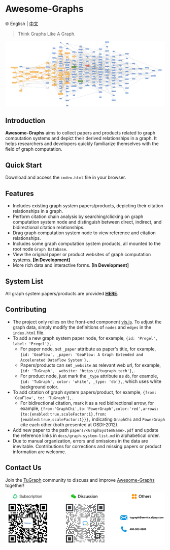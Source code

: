 # Awesome-Graphs

🌐️ English | [中文](README.cn.md)

> Think Graphs Like A Graph.

![](docs/images/awesome-graphs.png)


## Introduction

**Awesome-Graphs** aims to collect papers and products related to graph computation systems and depict their derived relationships in a graph. It helps researchers and developers quickly familiarize themselves with the field of graph computation.

## Quick Start

Download and access the `index.html` file in your browser.

## Features

* Includes existing graph system papers/products, depicting their citation relationships in a graph.
* Perform citation chain analysis by searching/clicking on graph computation system node and distinguish between direct, indirect, and bidirectional citation relationships.
* Drag graph computation system node to view reference and citation relationships.
* Includes some graph computation system products, all mounted to the root node `Graph Database`.
* View the original paper or product websites of graph computation systems. **[In Development]**
* More rich data and interactive forms. **[In Development]**

## System List

All graph system papers/products are provided [**HERE**](docs/graph-system-list.md).

## Contributing

* The project only relies on the front-end component [vis.js](https://visjs.org/). To adjust the graph data, simply modify the definitions of `nodes` and `edges` in the `index.html` file.
* To add a new graph system paper node, for example, `{id: 'Pregel', label: 'Pregel'},`.
  - For paper node, set `_paper` attribute as paper's title, for example, `{id: 'GeaFlow', _paper: 'GeaFlow: A Graph Extended and Accelerated Dataflow System'},`.
  - Papers/products can set `_website` as relevant web url, for example, `{id: 'TuGraph', _website: 'https://tugraph.tech'},`.
  - For product node, just mark the `_type` attribute as `db`, for example, `{id: 'TuGraph', color: 'white', _type: 'db'},`, which uses white background color.
* To add citation of graph system papers/product, for example, `{from: 'GeaFlow', to: 'TuGraph'},`. 
  - For bidirectional citation, mark it as a red bidirectional arrow, for example, `{from:'GraphChi',to:'PowerGraph',color:'red',arrows:{to:{enabled:true,scaleFactor:1},from:{enabled:true,scaleFactor:1}}},` indicating `GraphChi` and `PowerGraph` cite each other (both presented at OSDI-2012).
* Add new paper to the path `papers/<GraphSystemName>.pdf` and update the reference links in `docs/graph-system-list.md` in alphabetical order.
* Due to manual organization, errors and omissions in the data are inevitable. Contributions for corrections and missing papers or product information are welcome.

## Contact Us

Join the [TuGraph](https://github.com/TuGraph-family) community to discuss and improve [Awesome-Graphs](https://github.com/TuGraph-family/Awesome-Graphs) together!

![](docs/images/contacts.png)